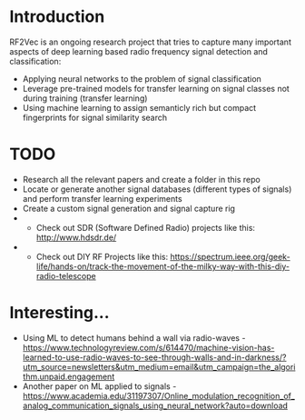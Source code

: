 # Introduction

RF2Vec is an ongoing research project that tries to capture many important aspects of deep learning based radio frequency signal detection and classification:
* Applying neural networks to the problem of signal classification
* Leverage pre-trained models for transfer learning on signal classes not during training (transfer learning)
* Using machine learning to assign semanticly rich but compact fingerprints for signal similarity search

# TODO

* Research all the relevant papers and create a folder in this repo
* Locate or generate another signal databases (different types of signals) and perform transfer learning experiments 
* Create a custom signal generation and signal capture rig
* * Check out SDR (Software Defined Radio) projects like this: http://www.hdsdr.de/
* * Check out DIY RF Projects like this: https://spectrum.ieee.org/geek-life/hands-on/track-the-movement-of-the-milky-way-with-this-diy-radio-telescope

# Interesting...

* Using ML to detect humans behind a wall via radio-waves - https://www.technologyreview.com/s/614470/machine-vision-has-learned-to-use-radio-waves-to-see-through-walls-and-in-darkness/?utm_source=newsletters&utm_medium=email&utm_campaign=the_algorithm.unpaid.engagement
* Another paper on ML applied to signals - https://www.academia.edu/31197307/Online_modulation_recognition_of_analog_communication_signals_using_neural_network?auto=download


